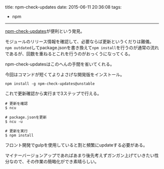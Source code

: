 title: npm-check-updates
date: 2015-06-11 20:36:08
tags:
- npm
---

[npm-check-updates](https://github.com/tjunnone/npm-check-updates)が便利という発見。

モジュールのリリース情報を確認して、必要ならば更新というくだりは難儀。
`npm outdated`してpackage.jsonを書き換えて`npm install`を行うのが通常の流れであるが、回数を重ねるとこれを行うのがおっくうになってくる。

npm-check-updatesはこのへんの手間を省いてくれる。

今回はコマンドが短くてよりよさげな開発版をインストール。

```
npm install -g npm-check-updates@unstable
```

これで更新確認から実行まで3ステップで行える。

```
# 更新を確認
$ ncu

# package.jsonを更新
$ ncu -u

# 更新を実行
$ npm install
```

フロント開発でgulpを使用していると割と頻繁にupdateする必要がある。

マイナーバージョンアップであればあまり後先考えずガンガン上げていきたい性分なので、その作業の簡略化ができ素晴らしい。
